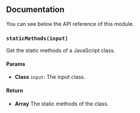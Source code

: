 ## Documentation

You can see below the API reference of this module.

### `staticMethods(input)`
Get the static methods of a JavaScript class.

#### Params

- **Class** `input`: The input class.

#### Return
- **Array** The static methods of the class.

